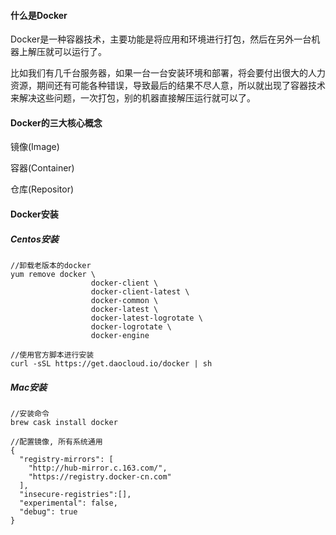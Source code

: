 #### 什么是Docker

Docker是一种容器技术，主要功能是将应用和环境进行打包，然后在另外一台机器上解压就可以运行了。

比如我们有几千台服务器，如果一台一台安装环境和部署，将会要付出很大的人力资源，期间还有可能各种错误，导致最后的结果不尽人意，所以就出现了容器技术来解决这些问题，一次打包，别的机器直接解压运行就可以了。

#### Docker的三大核心概念

镜像(Image)

容器(Container)

仓库(Repositor)

#### Docker安装

##### Centos安装

```shell
//卸载老版本的docker
yum remove docker \
                  docker-client \
                  docker-client-latest \
                  docker-common \
                  docker-latest \
                  docker-latest-logrotate \
                  docker-logrotate \
                  docker-engine

//使用官方脚本进行安装
curl -sSL https://get.daocloud.io/docker | sh
```

##### Mac安装

```shell
//安装命令
brew cask install docker

//配置镜像, 所有系统通用
{
  "registry-mirrors": [
    "http://hub-mirror.c.163.com/",
    "https://registry.docker-cn.com"
  ],
  "insecure-registries":[],
  "experimental": false,
  "debug": true
}

```

